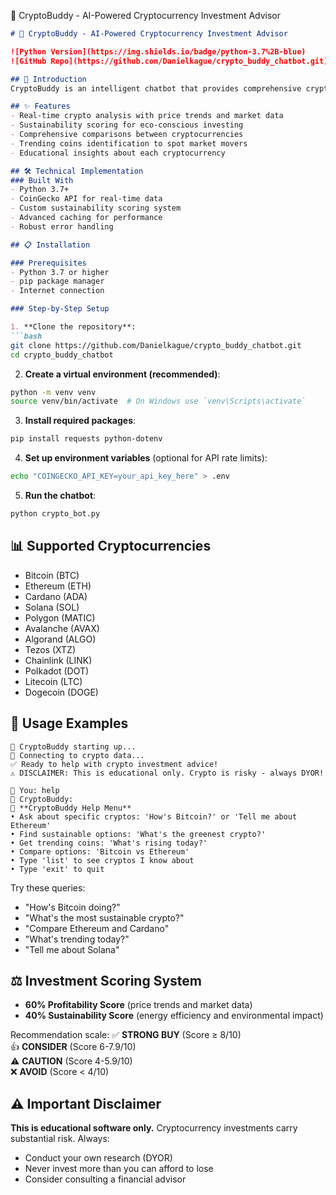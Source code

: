 📖 CryptoBuddy - AI-Powered Cryptocurrency Investment Advisor

```markdown
# 📖 CryptoBuddy - AI-Powered Cryptocurrency Investment Advisor

![Python Version](https://img.shields.io/badge/python-3.7%2B-blue)
![GitHub Repo](https://github.com/Danielkague/crypto_buddy_chatbot.git)

## 🌟 Introduction
CryptoBuddy is an intelligent chatbot that provides comprehensive cryptocurrency investment advice through a conversational interface. It combines real-time market data with sustainability metrics to help you make informed investment decisions.

## ✨ Features
- Real-time crypto analysis with price trends and market data
- Sustainability scoring for eco-conscious investing
- Comprehensive comparisons between cryptocurrencies  
- Trending coins identification to spot market movers
- Educational insights about each cryptocurrency

## 🛠️ Technical Implementation
### Built With
- Python 3.7+
- CoinGecko API for real-time data
- Custom sustainability scoring system
- Advanced caching for performance
- Robust error handling

## 📋 Installation

### Prerequisites
- Python 3.7 or higher
- pip package manager
- Internet connection

### Step-by-Step Setup

1. **Clone the repository**:
```bash
git clone https://github.com/Danielkague/crypto_buddy_chatbot.git
cd crypto_buddy_chatbot
```

2. **Create a virtual environment (recommended)**:
```bash
python -m venv venv
source venv/bin/activate  # On Windows use `venv\Scripts\activate`
```

3. **Install required packages**:
```bash
pip install requests python-dotenv
```

4. **Set up environment variables** (optional for API rate limits):
```bash
echo "COINGECKO_API_KEY=your_api_key_here" > .env
```

5. **Run the chatbot**:
```bash
python crypto_bot.py
```

## 📊 Supported Cryptocurrencies
- Bitcoin (BTC)
- Ethereum (ETH)  
- Cardano (ADA)
- Solana (SOL)
- Polygon (MATIC)
- Avalanche (AVAX)
- Algorand (ALGO)
- Tezos (XTZ)
- Chainlink (LINK)
- Polkadot (DOT)
- Litecoin (LTC)
- Dogecoin (DOGE)

## 💬 Usage Examples
```
🤖 CryptoBuddy starting up...
🔗 Connecting to crypto data...
✅ Ready to help with crypto investment advice!
⚠️ DISCLAIMER: This is educational only. Crypto is risky - always DYOR!

💬 You: help
🤖 CryptoBuddy: 
🤖 **CryptoBuddy Help Menu**
• Ask about specific cryptos: 'How's Bitcoin?' or 'Tell me about Ethereum'
• Find sustainable options: 'What's the greenest crypto?'
• Get trending coins: 'What's rising today?'
• Compare options: 'Bitcoin vs Ethereum'
• Type 'list' to see cryptos I know about
• Type 'exit' to quit
```

Try these queries:
- "How's Bitcoin doing?"
- "What's the most sustainable crypto?"
- "Compare Ethereum and Cardano"  
- "What's trending today?"
- "Tell me about Solana"

## ⚖️ Investment Scoring System
- **60% Profitability Score** (price trends and market data)
- **40% Sustainability Score** (energy efficiency and environmental impact)

Recommendation scale:
✅ **STRONG BUY** (Score ≥ 8/10)  
👍 **CONSIDER** (Score 6-7.9/10)  
⚠️ **CAUTION** (Score 4-5.9/10)  
❌ **AVOID** (Score < 4/10)

## ⚠️ Important Disclaimer
**This is educational software only.** Cryptocurrency investments carry substantial risk. Always:
- Conduct your own research (DYOR)
- Never invest more than you can afford to lose  
- Consider consulting a financial advisor




